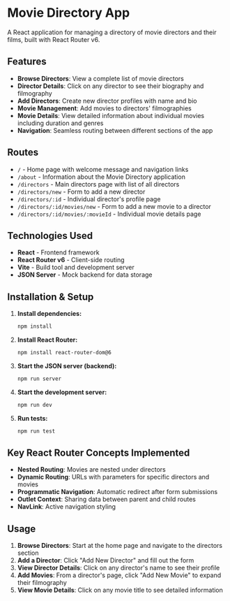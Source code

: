 # Movie Directory App

A React application for managing a directory of movie directors and their films, built with React Router v6.

## Features

- **Browse Directors**: View a complete list of movie directors
- **Director Details**: Click on any director to see their biography and filmography
- **Add Directors**: Create new director profiles with name and bio
- **Movie Management**: Add movies to directors' filmographies
- **Movie Details**: View detailed information about individual movies including duration and genres
- **Navigation**: Seamless routing between different sections of the app

## Routes

- `/` - Home page with welcome message and navigation links
- `/about` - Information about the Movie Directory application
- `/directors` - Main directors page with list of all directors
- `/directors/new` - Form to add a new director
- `/directors/:id` - Individual director's profile page
- `/directors/:id/movies/new` - Form to add a new movie to a director
- `/directors/:id/movies/:movieId` - Individual movie details page

## Technologies Used

- **React** - Frontend framework
- **React Router v6** - Client-side routing
- **Vite** - Build tool and development server
- **JSON Server** - Mock backend for data storage

## Installation & Setup

1. **Install dependencies:**
   ```bash
   npm install
   ```

2. **Install React Router:**
   ```bash
   npm install react-router-dom@6
   ```

3. **Start the JSON server (backend):**
   ```bash
   npm run server
   ```

4. **Start the development server:**
   ```bash
   npm run dev
   ```

5. **Run tests:**
   ```bash
   npm run test
   ```

## Key React Router Concepts Implemented

- **Nested Routing**: Movies are nested under directors
- **Dynamic Routing**: URLs with parameters for specific directors and movies
- **Programmatic Navigation**: Automatic redirect after form submissions
- **Outlet Context**: Sharing data between parent and child routes
- **NavLink**: Active navigation styling

## Usage

1. **Browse Directors**: Start at the home page and navigate to the directors section
2. **Add a Director**: Click "Add New Director" and fill out the form
3. **View Director Details**: Click on any director's name to see their profile
4. **Add Movies**: From a director's page, click "Add New Movie" to expand their filmography
5. **View Movie Details**: Click on any movie title to see detailed information

